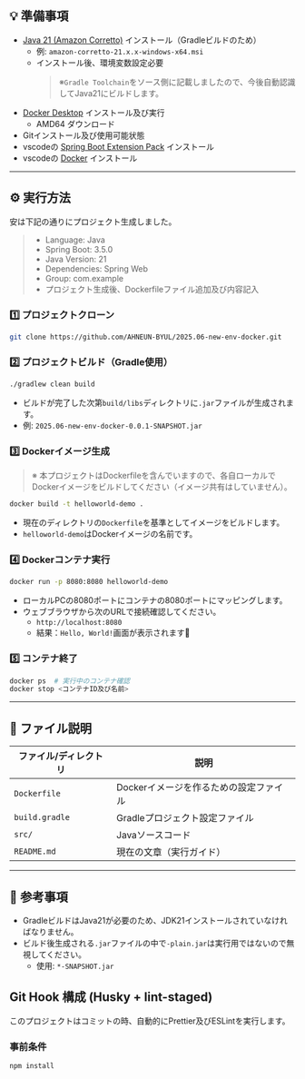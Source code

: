 ## 💡 準備事項

- [Java 21 (Amazon Corretto)](https://docs.aws.amazon.com/corretto/latest/corretto-21-ug/downloads-list.html) インストール（Gradleビルドのため）
  - 例: `amazon-corretto-21.x.x-windows-x64.msi`
  - インストール後、環境変数設定必要
    > ※`Gradle Toolchain`をソース側に記載しましたので、今後自動認識してJava21にビルドします。
- [Docker Desktop](https://www.docker.com/products/docker-desktop/) インストール及び実行
  - AMD64 ダウンロード
- Gitインストール及び使用可能状態
- vscodeの [Spring Boot Extension Pack](https://marketplace.visualstudio.com/items?itemName=vmware.vscode-boot-dev-pack) インストール
- vscodeの [Docker](https://marketplace.visualstudio.com/items?itemName=ms-azuretools.vscode-docker) インストール

---

## ⚙️ 実行方法

安は下記の通りにプロジェクト生成しました。

> - Language: Java
> - Spring Boot: 3.5.0
> - Java Version: 21
> - Dependencies: Spring Web
> - Group: com.example
> - プロジェクト生成後、Dockerfileファイル追加及び内容記入

### 1️⃣ プロジェクトクローン

```bash
git clone https://github.com/AHNEUN-BYUL/2025.06-new-env-docker.git
```

### 2️⃣ プロジェクトビルド（Gradle使用）

```bash
./gradlew clean build
```

- ビルドが完了した次第`build/libs`ディレクトリに`.jar`ファイルが生成されます。
- 例: `2025.06-new-env-docker-0.0.1-SNAPSHOT.jar`

### 3️⃣ Dockerイメージ生成

> ※ 本プロジェクトはDockerfileを含んでいますので、各自ローカルでDockerイメージをビルドしてください（イメージ共有はしていません）。

```bash
docker build -t helloworld-demo .
```

- 現在のディレクトリの`Dockerfile`を基準としてイメージをビルドします。
- `helloworld-demo`はDockerイメージの名前です。

### 4️⃣ Dockerコンテナ実行

```bash
docker run -p 8080:8080 helloworld-demo
```

- ローカルPCの8080ポートにコンテナの8080ポートにマッピングします。
- ウェブブラウザから次のURLで接続確認してください。
  - `http://localhost:8080`
  - 結果：`Hello, World!`画面が表示されます🎉

### 5️⃣ コンテナ終了

```bash
docker ps  # 実行中のコンテナ確認
docker stop <コンテナID及び名前>
```

---

## 📁 ファイル説明

| ファイル/ディレクトリ | 説明                                   |
| --------------------- | -------------------------------------- |
| `Dockerfile`          | Dockerイメージを作るための設定ファイル |
| `build.gradle`        | Gradleプロジェクト設定ファイル         |
| `src/`                | Javaソースコード                       |
| `README.md`           | 現在の文章（実行ガイド）               |

---

## 💬 参考事項

- GradleビルドはJava21が必要のため、JDK21インストールされていなければなりません。
- ビルド後生成される`.jar`ファイルの中で`-plain.jar`は実行用ではないので無視してください。
  - 使用: `*-SNAPSHOT.jar`

## Git Hook 構成 (Husky + lint-staged)

このプロジェクトはコミットの時、自動的にPrettier及びESLintを実行します。

### 事前条件

```bash
npm install
```
